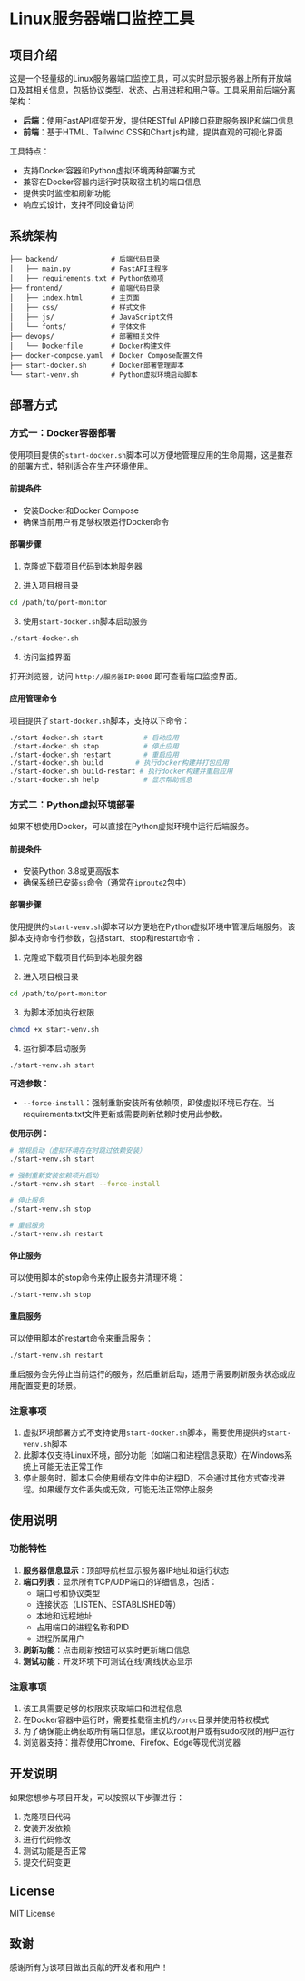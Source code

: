 # Linux服务器端口监控工具

## 项目介绍

这是一个轻量级的Linux服务器端口监控工具，可以实时显示服务器上所有开放端口及其相关信息，包括协议类型、状态、占用进程和用户等。工具采用前后端分离架构：

- **后端**：使用FastAPI框架开发，提供RESTful API接口获取服务器IP和端口信息
- **前端**：基于HTML、Tailwind CSS和Chart.js构建，提供直观的可视化界面

工具特点：
- 支持Docker容器和Python虚拟环境两种部署方式
- 兼容在Docker容器内运行时获取宿主机的端口信息
- 提供实时监控和刷新功能
- 响应式设计，支持不同设备访问

## 系统架构

```
├── backend/             # 后端代码目录
│   ├── main.py          # FastAPI主程序
│   ├── requirements.txt # Python依赖项
├── frontend/            # 前端代码目录
│   ├── index.html       # 主页面
│   ├── css/             # 样式文件
│   ├── js/              # JavaScript文件
│   └── fonts/           # 字体文件
├── devops/              # 部署相关文件
│   └── Dockerfile       # Docker构建文件
├── docker-compose.yaml  # Docker Compose配置文件
├── start-docker.sh      # Docker部署管理脚本
└── start-venv.sh        # Python虚拟环境启动脚本
```

## 部署方式

### 方式一：Docker容器部署

使用项目提供的`start-docker.sh`脚本可以方便地管理应用的生命周期，这是推荐的部署方式，特别适合在生产环境使用。

#### 前提条件
- 安装Docker和Docker Compose
- 确保当前用户有足够权限运行Docker命令

#### 部署步骤

1. 克隆或下载项目代码到本地服务器

2. 进入项目根目录

```bash
cd /path/to/port-monitor
```

3. 使用`start-docker.sh`脚本启动服务

```bash
./start-docker.sh
```

4. 访问监控界面

打开浏览器，访问 `http://服务器IP:8000` 即可查看端口监控界面。

#### 应用管理命令

项目提供了`start-docker.sh`脚本，支持以下命令：

```bash
./start-docker.sh start          # 启动应用
./start-docker.sh stop           # 停止应用
./start-docker.sh restart        # 重启应用
./start-docker.sh build        # 执行docker构建并打包应用
./start-docker.sh build-restart # 执行docker构建并重启应用
./start-docker.sh help           # 显示帮助信息
```

### 方式二：Python虚拟环境部署

如果不想使用Docker，可以直接在Python虚拟环境中运行后端服务。

#### 前提条件
- 安装Python 3.8或更高版本
- 确保系统已安装`ss`命令（通常在`iproute2`包中）

#### 部署步骤

使用提供的`start-venv.sh`脚本可以方便地在Python虚拟环境中管理后端服务。该脚本支持命令行参数，包括start、stop和restart命令：

1. 克隆或下载项目代码到本地服务器

2. 进入项目根目录

```bash
cd /path/to/port-monitor
```

3. 为脚本添加执行权限

```bash
chmod +x start-venv.sh
```

4. 运行脚本启动服务

```bash
./start-venv.sh start
```

**可选参数：**
- `--force-install`：强制重新安装所有依赖项，即使虚拟环境已存在。当requirements.txt文件更新或需要刷新依赖时使用此参数。

**使用示例：**
```bash
# 常规启动（虚拟环境存在时跳过依赖安装）
./start-venv.sh start

# 强制重新安装依赖项并启动
./start-venv.sh start --force-install

# 停止服务
./start-venv.sh stop

# 重启服务
./start-venv.sh restart
```

#### 停止服务

可以使用脚本的stop命令来停止服务并清理环境：

```bash
./start-venv.sh stop
```

#### 重启服务

可以使用脚本的restart命令来重启服务：

```bash
./start-venv.sh restart
```

重启服务会先停止当前运行的服务，然后重新启动，适用于需要刷新服务状态或应用配置变更的场景。

### 注意事项

1. 虚拟环境部署方式不支持使用`start-docker.sh`脚本，需要使用提供的`start-venv.sh`脚本
2. 此脚本仅支持Linux环境，部分功能（如端口和进程信息获取）在Windows系统上可能无法正常工作
3. 停止服务时，脚本只会使用缓存文件中的进程ID，不会通过其他方式查找进程。如果缓存文件丢失或无效，可能无法正常停止服务

## 使用说明

### 功能特性

1. **服务器信息显示**：顶部导航栏显示服务器IP地址和运行状态
2. **端口列表**：显示所有TCP/UDP端口的详细信息，包括：
   - 端口号和协议类型
   - 连接状态（LISTEN、ESTABLISHED等）
   - 本地和远程地址
   - 占用端口的进程名称和PID
   - 进程所属用户
3. **刷新功能**：点击刷新按钮可以实时更新端口信息
4. **测试功能**：开发环境下可测试在线/离线状态显示

### 注意事项

1. 该工具需要足够的权限来获取端口和进程信息
2. 在Docker容器中运行时，需要挂载宿主机的`/proc`目录并使用特权模式
3. 为了确保能正确获取所有端口信息，建议以root用户或有sudo权限的用户运行
4. 浏览器支持：推荐使用Chrome、Firefox、Edge等现代浏览器

## 开发说明

如果您想参与项目开发，可以按照以下步骤进行：

1. 克隆项目代码
2. 安装开发依赖
3. 进行代码修改
4. 测试功能是否正常
5. 提交代码变更

## License

MIT License

## 致谢

感谢所有为该项目做出贡献的开发者和用户！